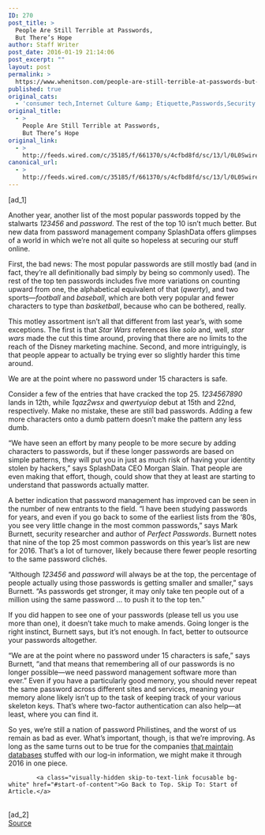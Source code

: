 ```yaml
---
ID: 270
post_title: >
  People Are Still Terrible at Passwords,
  But There’s Hope
author: Staff Writer
post_date: 2016-01-19 21:14:06
post_excerpt: ""
layout: post
permalink: >
  https://www.whenitson.com/people-are-still-terrible-at-passwords-but-theres-hope/
published: true
original_cats:
  - 'consumer tech,Internet Culture &amp; Etiquette,Passwords,Security'
original_title:
  - >
    People Are Still Terrible at Passwords,
    But There’s Hope
original_link:
  - >
    http://feeds.wired.com/c/35185/f/661370/s/4cfbd8fd/sc/13/l/0L0Swired0N0C20A160C0A10Cworst0Epasswords0Elist0C/story01.htm
canonical_url:
  - >
    http://feeds.wired.com/c/35185/f/661370/s/4cfbd8fd/sc/13/l/0L0Swired0N0C20A160C0A10Cworst0Epasswords0Elist0C/story01.htm
---
```

 [ad_1]
<br><div id=""><p>Another year, another list of the most popular passwords topped by the stalwarts <em>123456</em> and <em>password</em>. The rest of the top 10 isn’t much better. But new data from password management company SplashData offers glimpses of a world in which we’re not all quite so hopeless at securing our stuff online.</p>
<p>First, the bad news: The most popular passwords are still mostly bad (and in fact, they’re all definitionally bad simply by being so commonly used). The rest of the top ten passwords includes five more variations on counting upward from one, the alphabetical equivalent of that (<em>qwerty</em>), and two sports—<em>football</em> and <em>baseball</em>, which are both very popular and fewer characters to type than <em>basketball</em>, because who can be bothered, really.</p>
<p>This motley assortment isn’t all that different from last year’s, with some exceptions. The first is that <em>Star Wars</em> references like <em>solo</em> and, well, <em>star wars</em> made the cut this time around, proving that there are no limits to the reach of the Disney marketing machine. Second, and more intriguingly, is that people appear to actually be trying ever so slightly harder this time around.</p>
<p data-js="fader" class="pullquote carve fader">
	We are at the point where no password under 15 characters is safe.	<span class="attribution"/>
</p>

<p>Consider a few of the entries that have cracked the top 25. <em>1234567890</em> lands in 12th, while <em>1qaz2wsx</em> and <em>qwertyuiop</em> debut at 15th and 22nd, respectively. Make no mistake, these are still bad passwords. Adding a few more characters onto a dumb pattern doesn’t make the pattern any less dumb.</p>
<p>“We have seen an effort by many people to be more secure by adding characters to passwords, but if these longer passwords are based on simple patterns, they will put you in just as much risk of having your identity stolen by hackers,” says SplashData CEO Morgan Slain. That people are even making that effort, though, could show that they at least are starting to understand that passwords actually matter.</p>
<p>A better indication that password management has improved can be seen in the number of new entrants to the field. “I have been studying passwords for years, and even if you go back to some of the earliest lists from the ‘80s, you see very little change in the most common passwords,” says Mark Burnett, security researcher and author of <em>Perfect Passwords</em>. Burnett notes that nine of the top 25 most common passwords on this year’s list are new for 2016. That’s a lot of turnover, likely because there fewer people resorting to the same password clichés.</p>
<p>“Although <em>123456</em> and <em>password</em> will always be at the top, the percentage of people actually using those passwords is getting smaller and smaller,” says Burnett. “As passwords get stronger, it may only take ten people out of a million using the same password … to push it to the top ten.”</p>
<p>If you did happen to see one of your passwords (please tell us you use more than one), it doesn’t take much to make amends. Going longer is the right instinct, Burnett says, but it’s not enough. In fact, better to outsource your passwords altogether.</p>



<p>“We are at the point where no password under 15 characters is safe,” says Burnett, “and that means that remembering all of our passwords is no longer possible—we need password management software more than ever.” Even if you have a particularly good memory, you should never repeat the same password across different sites and services, meaning your memory alone likely isn’t up to the task of keeping track of your various skeleton keys. That’s where two-factor authentication can also help—at least, where you can find it.</p>
<p>So yes, we’re still a nation of password Philistines, and the worst of us remain as bad as ever. What’s important, though, is that we’re improving. As long as the same turns out to be true for the companies <a href="http://www.wired.com/2015/08/happened-hackers-posted-stolen-ashley-madison-data/">that maintain databases</a> stuffed with our log-in information, we might make it through 2016 in one piece.</p>

			<a class="visually-hidden skip-to-text-link focusable bg-white" href="#start-of-content">Go Back to Top. Skip To: Start of Article.</a>

			
</div>
<br>[ad_2]
<br><a href="http://feeds.wired.com/c/35185/f/661370/s/4cfbd8fd/sc/13/l/0L0Swired0N0C20A160C0A10Cworst0Epasswords0Elist0C/story01.htm">Source </a>